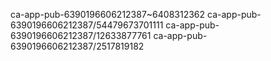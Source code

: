 ca-app-pub-6390196606212387~6408312362
ca-app-pub-6390196606212387/54479673701111
ca-app-pub-6390196606212387/12633877761
ca-app-pub-6390196606212387/2517819182
